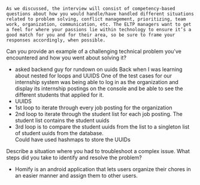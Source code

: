`As we discussed, the interview will consist of competency-based questions about how you would handle/have handled different situations related to problem solving, conflict management, prioritizing, team work, organization, communication, etc. The ELTP managers want to get a feel for where your passions lie within technology to ensure it’s a good match for you and for their area, so be sure to frame your responses accordingly, when possible.`


Can you provide an example of a challenging technical problem you've encountered and how you went about solving it?
- asked backend guy for rundown on uuids
Back when I was learning about nested for loops and UUIDS
One of the test cases for our internship system was being able to log in as the organization and display its internship postings on the console and be able to see the different students that applied for it. 
- UUIDS
- 1st loop to iterate through every job posting for the organization
- 2nd loop to iterate through the student list for each job posting. The student list contains the student uuids
- 3rd loop is to compare the student uuids from the list to a singleton list of student uuids from the database.  
Could have used hashmaps to store the UUIDs



Describe a situation where you had to troubleshoot a complex issue. What steps did you take to identify and resolve the problem?
- Homify is an android application that lets users organize their chores in an easier manner and assign them to other users. 



